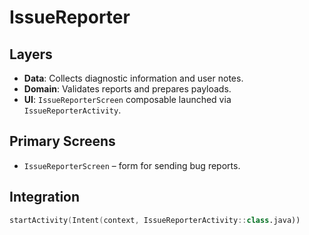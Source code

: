 # IssueReporter

## Layers
- **Data**: Collects diagnostic information and user notes.
- **Domain**: Validates reports and prepares payloads.
- **UI**: `IssueReporterScreen` composable launched via `IssueReporterActivity`.

## Primary Screens
- `IssueReporterScreen` – form for sending bug reports.

## Integration
```kotlin
startActivity(Intent(context, IssueReporterActivity::class.java))
```
